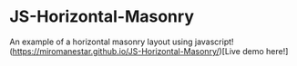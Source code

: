 # JS-Horizontal-Masonry
An example of a horizontal masonry layout using javascript!
(https://miromanestar.github.io/JS-Horizontal-Masonry/)[Live demo here!]

